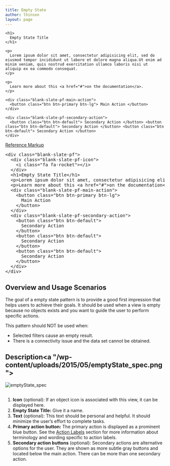 ```yaml
---
title: Empty State
author: lhinson
layout: page
---
```

<div class="pf-example">
  <div class="blank-slate-pf">
    <div class="blank-slate-pf-icon">
      <span class="pficon pficon pficon-add-circle-o"></span>
    </div>
    
    <h1>
      Empty State Title
    </h1>
    
    <p>
      Lorem ipsum dolor sit amet, consectetur adipisicing elit, sed do eiusmod tempor incididunt ut labore et dolore magna aliqua.Ut enim ad minim veniam, quis nostrud exercitation ullamco laboris nisi ut aliquip ex ea commodo consequat.
    </p>
    
    <p>
      Learn more about this <a href="#">on the documentation</a>.
    </p>
    
    <div class="blank-slate-pf-main-action">
      <button class="btn btn-primary btn-lg"> Main Action </button>
    </div>
    
    <div class="blank-slate-pf-secondary-action">
      <button class="btn btn-default"> Secondary Action </button> <button class="btn btn-default"> Secondary Action </button> <button class="btn btn-default"> Secondary Action </button>
    </div>
  </div>
</div>

<p class="reference-markup">
  <a class="collapse-toggle collapsed" data-toggle="collapse" aria-expanded="false" aria-controls="blank-slate-markup" href="#blank-slate-markup">Reference Markup</a>
</p>

<div class="collapse" id="blank-slate-markup">
  <pre class="prettyprint">
&lt;div class="blank-slate-pf"&gt;
  &lt;div class="blank-slate-pf-icon"&gt;
    &lt;i class="fa fa-rocket"&gt;&lt;/i&gt;
  &lt;/div&gt;
  &lt;h1&gt;Empty State Title&lt;/h1&gt;
  &lt;p&gt;Lorem ipsum dolor sit amet, consectetur adipisicing elit, sed do eiusmod tempor incididunt ut labore et dolore magna aliqua.Ut enim ad minim veniam, quis nostrud exercitation ullamco laboris nisi ut aliquip ex ea commodo consequat.&lt;/p&gt;
  &lt;p&gt;Learn more about this &lt;a href="#"&gt;on the documentation&lt;/a&gt;.&lt;/p&gt;
  &lt;div class="blank-slate-pf-main-action"&gt;
    &lt;button class="btn btn-primary btn-lg"&gt;
      Main Action
    &lt;/button&gt;
  &lt;/div&gt;
  &lt;div class="blank-slate-pf-secondary-action"&gt;
    &lt;button class="btn btn-default"&gt;
      Secondary Action
    &lt;/button&gt;
    &lt;button class="btn btn-default"&gt;
      Secondary Action
    &lt;/button&gt;
    &lt;button class="btn btn-default"&gt;
      Secondary Action
    &lt;/button&gt;
  &lt;/div&gt;
&lt;/div&gt;</pre>
</div>

## Overview and Usage Scenarios

The goal of a empty state pattern is to provide a good first impression that helps users to achieve their goals. It should be used when a view is empty because no objects exists and you want to guide the user to perform specific actions.

This pattern should NOT be used when:

  * Selected filters cause an empty result.
  * There is a connectivity issue and the data set cannot be obtained.

## Description<a "/wp-content/uploads/2015/05/emptyState_spec.png">

<img src="/wp-content/uploads/2015/05/emptyState_spec.png" alt="emptyState_spec" class="alignnone size-full wp-image-4083" /></a> 

## 

  1. **Icon** (optional): If an object icon is associated with this view, it can be displayed here.
  2. **Empty State Title:** Give it a name.
  3. **Text** (optional): This text should be personal and helpful. It should minimize the user’s effort to complete tasks.
  4. **Primary action button:** The primary action is displayed as a prominent blue button. See the [Action Labels][1] section for more information about terminology and wording specific to action labels.
  5. **Secondary action buttons** (optional): Secondary actions are alternative options for the user. They are shown as more subtle gray buttons and located below the main action. There can be more than one secondary action.

 [1]: https://www.patternfly.org/styles/terminology-and-wording/#action-labels